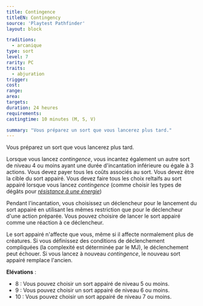 ```yaml
---
title: Contingence
titleEN: Contingency
source: 'Playtest Pathfinder'
layout: block

traditions:
  - arcanique
type: sort
level: 7
rarity: PC
traits:
  - abjuration
trigger: 
cost: 
range: 
area: 
targets: 
duration: 24 heures
requirements: 
castingtime: 10 minutes (M, S, V)

summary: "Vous préparez un sort que vous lancerez plus tard."
---
```

Vous préparez un sort que vous lancerez plus tard.

Lorsque vous lancez *contingence*, vous incantez également un autre sort de niveau 4 ou moins ayant une durée d'incantation inférieure ou égale à 3 actions. Vous devez payer tous les coûts associés au sort. Vous devez être la cible du sort appairé. Vous devez faire tous les choix reltaifs au sort appairé lorsque vous lancez *contingence* (comme choisir les types de dégâts pour [*résistance à une énergie*](§sorts/résistance-à-une-énergie.html))

Pendant l'incantation, vous choisissez un déclencheur pour le lancement du sort appairé en utilisant les mêmes restriction que pour le déclencheur d'une action préparée. Vous pouvez choisire de lancer le sort appairé comme une réaction à ce déclencheur.

Le sort appairé n'affecte que vous, même si il affecte normalement plus de créatures. Si vous définissez des conditions de déclenchement compliquées (la complexité est déterminée par le MJ), le déclenchement peut échouer. Si vous lancez à nouveau *contingence*, le nouveau sort appairé remplace l'ancien.

**Elévations** :
* 8 : Vous pouvez choisir un sort appairé de niveau 5 ou moins.
* 9 : Vous pouvez choisir un sort appairé de niveau 6 ou moins.
* 10 : Vous pouvez choisir un sort appairé de niveau 7 ou moins.
